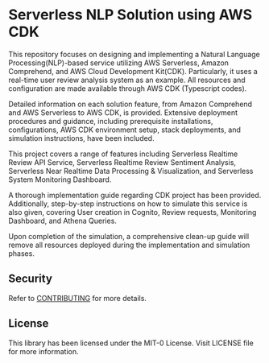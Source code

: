 # Serverless NLP Solution using AWS CDK

This repository focuses on designing and implementing a Natural Language Processing(NLP)-based service utilizing AWS Serverless, Amazon Comprehend, and AWS Cloud Development Kit(CDK). Particularly, it uses a real-time user review analysis system as an example. All resources and configuration are made available through AWS CDK (Typescript codes).

Detailed information on each solution feature, from Amazon Comprehend and AWS Serverless to AWS CDK, is provided. Extensive deployment procedures and guidance, including prerequisite installations, configurations, AWS CDK environment setup, stack deployments, and simulation instructions, have been included.

This project covers a range of features including Serverless Realtime Review API Service, Serverless Realtime Review Sentiment Analysis, Serverless Near Realtime Data Processing & Visualization, and Serverless System Monitoring Dashboard.

A thorough implementation guide regarding CDK project has been provided. Additionally, step-by-step instructions on how to simulate this service is also given, covering User creation in Cognito, Review requests, Monitoring Dashboard, and Athena Queries.

Upon completion of the simulation, a comprehensive clean-up guide will remove all resources deployed during the implementation and simulation phases.

## Security

Refer to [CONTRIBUTING](CONTRIBUTING.md#security-issue-notifications) for more details.

## License

This library has been licensed under the MIT-0 License. Visit LICENSE file for more information.